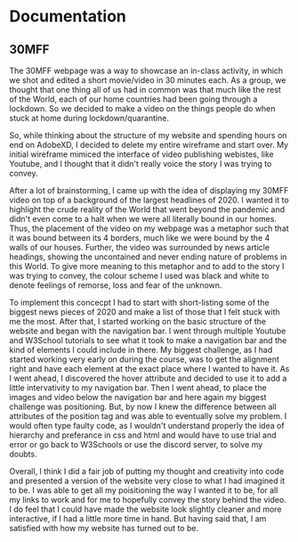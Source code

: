 # Documentation

## 30MFF
The 30MFF webpage was a way to showcase an in-class activity, in which we shot and edited a short movie/video in 30 minutes each. As a group, we thought that one thing all of us had in common was that much like the rest of the World, each of our home countries had been going through a lockdown. So we decided to make a video on the things people do when stuck at home during lockdown/quarantine.


So, while thinking about the structure of my website and spending hours on end on AdobeXD, I decided to delete my entire wireframe and start over. My initial wireframe mimiced the interface of video publishing webistes, like Youtube, and I thought that it didn't really voice the story I was trying to convey.


After a lot of brainstorming, I came up with the idea of displaying my 30MFF video on top of a background of the largest headlines of 2020. I wanted it to highlight the crude reality of the World that went beyond the pandemic and didn't even come to a halt when we were all literally bound in our homes. Thus, the placement of the video on my webpage was a metaphor such that it was bound between its 4 borders, much like we were bound by the 4 walls of our houses. Further, the video was surrounded by news article headings, showing the uncontained and never ending nature of problems in this World. To give more meaning to this metaphor and to add to the story I was trying to convey, the colour scheme I used was black and white to denote feelings of remorse, loss and fear of the unknown.


To implement this concecpt I had to start with short-listing some of the biggest news pieces of 2020 and make a list of those that I felt stuck with me the most. After that, I started working on the basic structure of the website and began with the navigation bar. I went through multiple Youtube and W3School tutorials to see what it took to make a navigation bar and the kind of elements I could include in there. My biggest challenge, as I had started working very early on during the course, was to get the alignment right and have each element at the exact place where I wanted to have it. As I went ahead, I discovered the hover attribute and decided to use it to add a little intervativity to my navigation bar. Then I went ahead, to place the images and video below the navigation bar and here again my biggest challenge was positioning. But, by now I knew the difference between all attributes of the position tag and was able to eventually solve my problem. I would often type faulty code, as I wouldn't understand properly the idea of hierarchy and preferance in css and html and would have to use trial and error or go back to W3Schools or use the discord server, to solve my doubts.


Overall, I think I did a fair job of putting my thought and creativity into code and presented a version of the website very close to what I had imagined it to be. I was able to get all my poisitioning the way I wanted it to be, for all my links to work and for me to hopefully convey the story behind the video. I do feel that I could have made the website look slightly cleaner and more interactive, if I had a little more time in hand. But having said that, I am satisfied with how my website has turned out to be.
